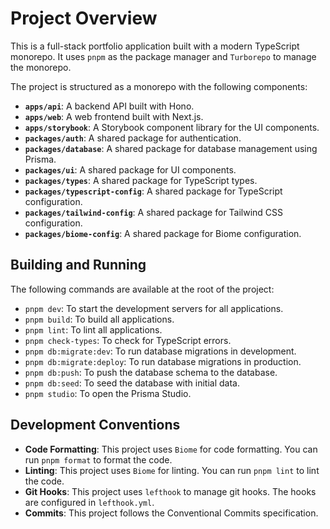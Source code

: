 # Project Overview

This is a full-stack portfolio application built with a modern TypeScript monorepo. It uses `pnpm` as the package manager and `Turborepo` to manage the monorepo.

The project is structured as a monorepo with the following components:

- **`apps/api`**: A backend API built with Hono.
- **`apps/web`**: A web frontend built with Next.js.
- **`apps/storybook`**: A Storybook component library for the UI components.
- **`packages/auth`**: A shared package for authentication.
- **`packages/database`**: A shared package for database management using Prisma.
- **`packages/ui`**: A shared package for UI components.
- **`packages/types`**: A shared package for TypeScript types.
- **`packages/typescript-config`**: A shared package for TypeScript configuration.
- **`packages/tailwind-config`**: A shared package for Tailwind CSS configuration.
- **`packages/biome-config`**: A shared package for Biome configuration.

## Building and Running

The following commands are available at the root of the project:

- `pnpm dev`: To start the development servers for all applications.
- `pnpm build`: To build all applications.
- `pnpm lint`: To lint all applications.
- `pnpm check-types`: To check for TypeScript errors.
- `pnpm db:migrate:dev`: To run database migrations in development.
- `pnpm db:migrate:deploy`: To run database migrations in production.
- `pnpm db:push`: To push the database schema to the database.
- `pnpm db:seed`: To seed the database with initial data.
- `pnpm studio`: To open the Prisma Studio.

## Development Conventions

- **Code Formatting**: This project uses `Biome` for code formatting. You can run `pnpm format` to format the code.
- **Linting**: This project uses `Biome` for linting. You can run `pnpm lint` to lint the code.
- **Git Hooks**: This project uses `lefthook` to manage git hooks. The hooks are configured in `lefthook.yml`.
- **Commits**: This project follows the Conventional Commits specification.
